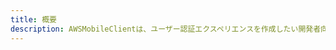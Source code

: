 ```yaml
---
title: 概要
description: AWSMobileClientは、ユーザー認証エクスペリエンスを作成したい開発者向けにクライアント APIとBuilding Blockを提供します。
---
```


<inline-fragment src="~/sdk/fragments/library-callout.md"></inline-fragment>

<inline-fragment platform="ios" src="~/sdk/auth/fragments/ios/how-it-works.md"></inline-fragment> <inline-fragment platform="android" src="~/sdk/auth/fragments/android/how-it-works.md"></inline-fragment>